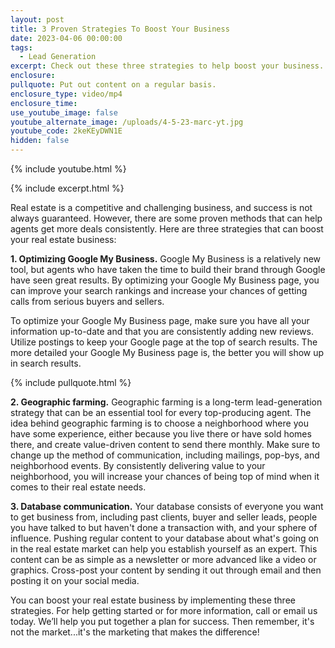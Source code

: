 ```yaml
---
layout: post
title: 3 Proven Strategies To Boost Your Business
date: 2023-04-06 00:00:00
tags:
  - Lead Generation
excerpt: Check out these three strategies to help boost your business.
enclosure:
pullquote: Put out content on a regular basis.
enclosure_type: video/mp4
enclosure_time:
use_youtube_image: false
youtube_alternate_image: /uploads/4-5-23-marc-yt.jpg
youtube_code: 2keKEyDWN1E
hidden: false
---
```

{% include youtube.html %}

{% include excerpt.html %}

Real estate is a competitive and challenging business, and success is not always guaranteed. However, there are some proven methods that can help agents get more deals consistently. Here are three strategies that can boost your real estate business:&nbsp;

**1\. Optimizing Google My Business.** Google My Business is a relatively new tool, but agents who have taken the time to build their brand through Google have seen great results. By optimizing your Google My Business page, you can improve your search rankings and increase your chances of getting calls from serious buyers and sellers.

To optimize your Google My Business page, make sure you have all your information up-to-date and that you are consistently adding new reviews. Utilize postings to keep your Google page at the top of search results. The more detailed your Google My Business page is, the better you will show up in search results.

{% include pullquote.html %}

**2\. Geographic farming.** Geographic farming is a long-term lead-generation strategy that can be an essential tool for every top-producing agent. The idea behind geographic farming is to choose a neighborhood where you have some experience, either because you live there or have sold homes there, and create value-driven content to send there monthly. Make sure to change up the method of communication, including mailings, pop-bys, and neighborhood events. By consistently delivering value to your neighborhood, you will increase your chances of being top of mind when it comes to their real estate needs.

**3\. Database communication.** Your database consists of everyone you want to get business from, including past clients, buyer and seller leads, people you have talked to but haven't done a transaction with, and your sphere of influence. Pushing regular content to your database about what's going on in the real estate market can help you establish yourself as an expert. This content can be as simple as a newsletter or more advanced like a video or graphics. Cross-post your content by sending it out through email and then posting it on your social media.

You can boost your real estate business by implementing these three strategies. For help getting started or for more information, call or email us today. We’ll help you put together a plan for success. Then remember, it's not the market...it's the marketing that makes the difference!